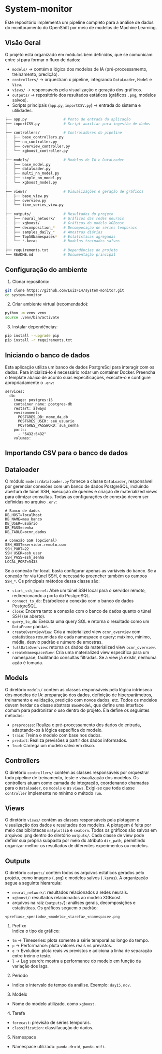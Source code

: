 # System-monitor 
Este repositório implementa um pipeline completo para a análise de dados do monitoramento do OpenShift por meio de modelos de Machine Learning.

## Visão Geral
O projeto está organizado em módulos bem definidos, que se comunicam entre si para formar o fluxo de dados:
* `models/` → contém a lógica dos modelos de IA (pré-processamento, treinamento, predição).
* `controllers/` → orquestram o pipeline, integrando `DataLoader`, `Model` e `View`.
* `views/` → responsáveis pela visualização e geração dos gráficos.
* `outputs/` → repositório dos resultados estáticos (gráficos `.png`, modelos salvos).
* Scripts principais (`app.py`, `importCSV.py`) → entrada do sistema e utilidades.

``` bash 
├── app.py                 # Ponto de entrada da aplicação
├── importCSV.py           # Script auxiliar para ingestão de dados
│
├── controllers/           # Controladores do pipeline
│   ├── base_controllers.py
│   ├── nn_controller.py
│   ├── overview_controller.py
│   └── xgboost_controller.py
│
├── models/                # Modelos de IA e DataLoader
│   ├── base_model.py
│   ├── dataloader.py
│   ├── multi_nn_model.py
│   ├── simple_nn_model.py
│   └── xgboost_model.py
│
├── views/                 # Visualizações e geração de gráficos
│   ├── base_view.py
│   ├── overview.py
│   └── time_series_view.py
│
├── outputs/               # Resultados do projeto
│   ├── neural_network/    # Gráficos das redes neurais
│   ├── xgboost/           # Gráficos do modelo XGBoost
│   ├── decomposition_*    # Decomposição de séries temporais
│   ├── samples_daily_*    # Amostras diárias
│   ├── Top50Namespaces*   # Estatísticas agregadas
│   └── *.keras            # Modelos treinados salvos
│
├── requirements.txt       # Dependências do projeto
└── README.md              # Documentação principal
```

## Configuração do ambiente
1. Clonar repositório:  
``` bash
git clone https://github.com/LuizF14/system-monitor.git
cd system-monitor
``` 
2. Criar ambiente virtual (recomendado):
``` bash
python -m venv venv
source .venv/bin/activate
```
3. Instalar dependências:
``` bash
pip install --upgrade pip
pip install -r requirements.txt
``` 
## Iniciando o banco de dados
Esta aplicação utiliza um banco de dados PostgreSql para interagir com os dados. Para inicializá-lo é necessário rodar um container Docker. Preencha o template abaixo de acordo suas especificações, execute-o e configure apropriadamente o `.env`: 
``` docker
services:
  db:
    image: postgres:15
    container_name: postgres-db
    restart: always
    environment:
      POSTGRES_DB: nome_da_db
      POSTGRES_USER: seu_usuario
      POSTGRES_PASSWORD: sua_senha
    ports:
      - "5432:5432"
    volumes:
``` 

## Importando CSV para o banco de dados

## Dataloader
O módulo `models/dataloader.py` fornece a classe `DataLoader`, responsável por gerenciar conexões com um banco de dados PostgreSQL, incluindo abertura de túnel SSH, execução de queries e criação de materialized views para otimizar consultas. Todas as configurações de conexão devem ser definidas no arquivo `.env`:
``` env
# Banco de dados
DB_HOST=localhost
DB_NAME=meu_banco
DB_USER=usuario
DB_PASS=senha
DB_TABLE=ocnr_dados

# Conexão SSH (opcional)
SSH_HOST=servidor.remoto.com
SSH_PORT=22
SSH_USER=ssh_user
SSH_PASS=ssh_senha
LOCAL_PORT=5433
```  
Se a conexão for local, basta configurar apenas as variáveis do banco. Se a conexão for via túnel SSH, é necessário preencher também os campos `SSH_*`. Os principais métodos dessa classe são: 
* `start_ssh_tunnel`: Abre um túnel SSH local para o servidor remoto, redirecionando a porta do PostgreSQL.
* `connect_to_db`: Estabelece a conexão com o banco de dados PostgreSQL.
* `close`: Encerra tanto a conexão com o banco de dados quanto o túnel SSH (se aberto).
* `query_to_db`: Executa uma query SQL e retorna o resultado como um `DataFrame` pandas.
* `createOverviewView`: Cria a materialized view `ocnr_overview` com estatísticas resumidas de cada namespace e query: máximo, mínimo, média, desvio padrão e número de amostras.
* `fullDataOverview`: retorna os dados da materialized view `ocnr_overview`.
* `createNamespaceView`: Cria uma materialized view específica para um namespace, facilitando consultas filtradas. Se a view já existir, nenhuma ação é tomada.

## Models
O diretório `models/` contém as classes responsáveis pela lógica intrínseca dos modelos de IA: preparação dos dados, definição de hiperparâmetros, treinamento e validação, predição com novos dados, etc. Todos os modelos devem herdar da classe abstrata `BaseModel`, que define uma interface comum para padronizar o uso dentro do projeto. Ela define os seguintes métodos: 
* `preprocess`: Realiza o pré-processamento dos dados de entrada, adaptando-os à lógica específica do modelo.
* `train`: Treina o modelo com base nos dados.
* `predict`: Realiza previsões a partir dos dados informados.
* `load`: Carrega um modelo salvo em disco.

## Controllers
O diretório `controllers/` contém as classes responsáveis por orquestrar todo pipeline de treinamento, teste e visualização dos modelos. Os controllers atuam como camada de integração, coordenando chamadas para o `Dataloader`, os `models` e as `views`. Exigi-se que toda classe `controller` implemente no mínimo o método `run`.

## Views
O diretório `views/` contém as classes responsáveis pela plotagem e visualização dos dados e resultados dos modelos. A plotagem é feita por meio das bibliotecas `matplotlib` e `seaborn`. Todos os gráficos são salvos em arquivos .png dentro do diretório `outputs/`. Cada classe de view pode definir sua própria subpasta por meio do atributo `dir_path`, permitindo organizar melhor os resultados de diferentes experimentos ou modelos.

## Outputs
O diretório `outputs/` contém todos os arquivos estáticos gerados pelo projeto, como imagens (`.png`) e modelos salvos (`.keras`). A organização segue a seguinte hierarquia:
* `neural_network/`: resultados relacionados a redes neurais.
* `xgboost/`: resultados relacionados ao modelo XGBoost.
* arquivos na raiz (`outputs/`): análises gerais, decomposições e estatísticas.
Os gráficos seguem o padrão: 
```
<prefixo>_<período>_<modelo>_<tarefa>_<namespace>.png
``` 
1. Prefixo  
Indica o tipo de gráfico: 
* `tm` → Timeseries: plota somente a série temporal ao longo do tempo.
* `p` → Performance: plota valores reais vs previstos.
* `e` → Evolution: plota reais vs previstos e adiciona a linha de separação entre treino e teste.
* `l` → Lag search: mostra a performance do modelo em função da variação dos lags.

2. Período 
* Indica o intervalo de tempo da análise. Exemplo: `day15`, `nov`.

3. Modelo
* Nome do modelo utilizado, como `xgboost`.

4. Tarefa
* `forecast`: previsão de séries temporais.
* `classification`: classifacação de dados.

5. Namespace
* Namespace utilizado: `panda-druid`, `panda-nifi`.